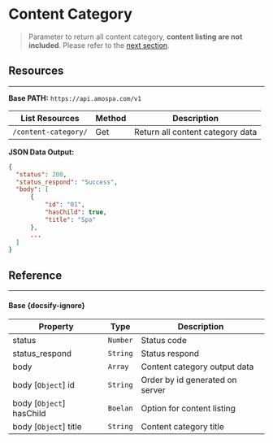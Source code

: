 # Content Category

> Parameter to return all content category, **content listing are not included**. Please refer to the [next section](/content-listing).

## Resources

---

**Base PATH:** `https://api.amospa.com/v1`

| List Resources       | Method | Description                      |
| -------------------- | ------ | -------------------------------- |
| `/content-category/` | Get    | Return all content category data |

**JSON Data Output:**

```json
{
  "status": 200,
  "status_respond": "Success",
  "body": [
      {
          "id": "01",
          "hasChild": true,
          "title": "Spa"
      },
      ...
  ]
}
```

## Reference

---

#### Base {docsify-ignore}

| Property                 | Type     | Description                     |
| ------------------------ | -------- | ------------------------------- |
| status                   | `Number` | Status code                     |
| status_respond           | `String` | Status respond                  |
| body                     | `Array`  | Content category output data    |
| body [`Object`] id       | `String` | Order by id generated on server |
| body [`Object`] hasChild | `Boelan` | Option for content listing      |
| body [`Object`] title    | `String` | Content category title          |

<div style="
	margin-bottom:350px;
"></div>

